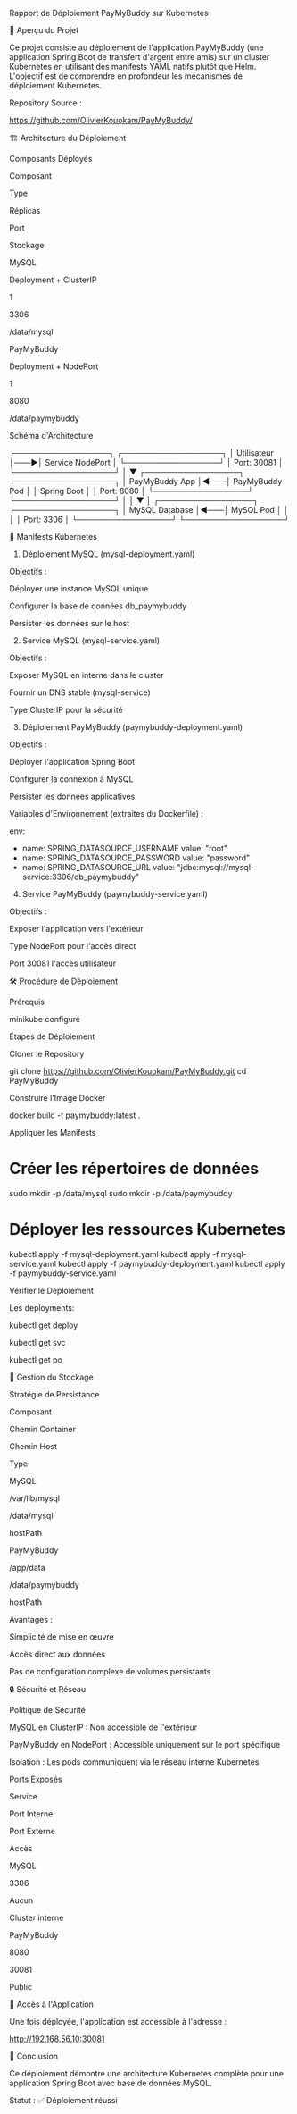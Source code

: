 Rapport de Déploiement PayMyBuddy sur Kubernetes

🚀 Aperçu du Projet

Ce projet consiste au déploiement de l'application PayMyBuddy (une application Spring Boot de transfert d'argent entre amis) sur un cluster Kubernetes en utilisant des manifests YAML natifs plutôt que Helm. L'objectif est de comprendre en profondeur les mécanismes de déploiement Kubernetes.

Repository Source : 

 https://github.com/OlivierKouokam/PayMyBuddy/ 

🏗️ Architecture du Déploiement

Composants Déployés

Composant

Type

Réplicas

Port

Stockage

MySQL 

Deployment + ClusterIP 

1 

3306 

/data/mysql 

PayMyBuddy 

Deployment + NodePort 

1 

8080 

/data/paymybuddy 

Schéma d'Architecture

┌─────────────────┐    ┌──────────────────┐
│   Utilisateur   │───▶│  Service NodePort │
└─────────────────┘    │    Port: 30081    │
                       └──────────────────┘
                                │
                                ▼
┌─────────────────┐    ┌──────────────────┐
│  PayMyBuddy App │◄───│ PayMyBuddy Pod   │
│   Spring Boot   │    │   Port: 8080     │
└─────────────────┘    └──────────────────┘
         │                        │
         ▼                        │
┌─────────────────┐    ┌──────────────────┐
│  MySQL Database │◄───│  MySQL Pod       │
│                 │    │   Port: 3306     │
└─────────────────┘    └──────────────────┘

📁 Manifests Kubernetes

1. Déploiement MySQL (mysql-deployment.yaml)

Objectifs :

Déployer une instance MySQL unique

Configurer la base de données db_paymybuddy

Persister les données sur le host



2. Service MySQL (mysql-service.yaml)

Objectifs :

Exposer MySQL en interne dans le cluster

Fournir un DNS stable (mysql-service)

Type ClusterIP pour la sécurité

3. Déploiement PayMyBuddy (paymybuddy-deployment.yaml)

Objectifs :

Déployer l'application Spring Boot

Configurer la connexion à MySQL

Persister les données applicatives

Variables d'Environnement (extraites du Dockerfile) :

env:
- name: SPRING_DATASOURCE_USERNAME
  value: "root"
- name: SPRING_DATASOURCE_PASSWORD
  value: "password"
- name: SPRING_DATASOURCE_URL
  value: "jdbc:mysql://mysql-service:3306/db_paymybuddy"

4. Service PayMyBuddy (paymybuddy-service.yaml)

Objectifs :

Exposer l'application vers l'extérieur

Type NodePort pour l'accès direct

Port  30081 l'accès utilisateur

🛠️ Procédure de Déploiement

Prérequis

minikube configuré

Étapes de Déploiement

Cloner le Repository

git clone <https://github.com/OlivierKouokam/PayMyBuddy.git>
cd PayMyBuddy

Construire l'Image Docker

docker build -t paymybuddy:latest .

Appliquer les Manifests

# Créer les répertoires de données
sudo mkdir -p /data/mysql
sudo mkdir -p /data/paymybuddy

# Déployer les ressources Kubernetes
kubectl apply -f mysql-deployment.yaml
kubectl apply -f mysql-service.yaml
kubectl apply -f paymybuddy-deployment.yaml
kubectl apply -f paymybuddy-service.yaml

Vérifier le Déploiement

Les deployments:

kubectl get deploy



kubectl get svc



kubectl get po





💾 Gestion du Stockage

Stratégie de Persistance

Composant

Chemin Container

Chemin Host

Type

MySQL 

/var/lib/mysql 

/data/mysql 

hostPath 

PayMyBuddy 

/app/data 

/data/paymybuddy 

hostPath 

Avantages :

Simplicité de mise en œuvre

Accès direct aux données

Pas de configuration complexe de volumes persistants



🔒 Sécurité et Réseau

Politique de Sécurité

MySQL en ClusterIP : Non accessible de l'extérieur

PayMyBuddy en NodePort : Accessible uniquement sur le port spécifique

Isolation : Les pods communiquent via le réseau interne Kubernetes

Ports Exposés

Service

Port Interne

Port Externe

Accès

MySQL 

3306 

Aucun 

Cluster interne 

PayMyBuddy 

8080 

30081 

Public 

🚀 Accès à l'Application

Une fois déployée, l'application est accessible à l'adresse :

http://192.168.56.10:30081




📝 Conclusion

Ce déploiement démontre une architecture Kubernetes complète pour une application Spring Boot avec base de données MySQL.

Statut : ✅ Déploiement réussi  

